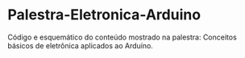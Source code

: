 # Palestra-Eletronica-Arduino
Código e esquemático do conteúdo mostrado na palestra: Conceitos básicos de eletrônica aplicados ao Arduíno.
